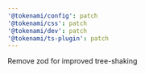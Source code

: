```yaml
---
'@tokenami/config': patch
'@tokenami/css': patch
'@tokenami/dev': patch
'@tokenami/ts-plugin': patch
---
```


Remove zod for improved tree-shaking
